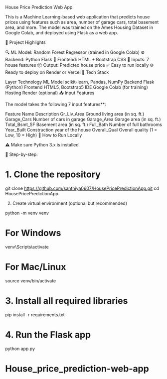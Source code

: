 House Price Prediction Web App

This is a Machine Learning-based web application that predicts house prices using features such as area, number of garage cars, total basement area, and more. The model was trained on the Ames Housing Dataset in Google Colab, and deployed using Flask as a web app.

📌 Project Highlights

🔍 ML Model: Random Forest Regressor (trained in Google Colab)
⚙️ Backend: Python Flask
🎨 Frontend: HTML + Bootstrap CSS
🧠 Inputs: 7 house features
📦 Output: Predicted house price
✅ Easy to run locally
🌐 Ready to deploy on Render or Vercel
🧠 Tech Stack

Layer	Technology
ML Model	scikit-learn, Pandas, NumPy
Backend	Flask (Python)
Frontend	HTML5, Bootstrap5
IDE	Google Colab (for training)
Hosting	Render (optional)
📥 Input Features

The model takes the following 7 input features**:

Feature Name	Description
Gr_Liv_Area	Ground living area (in sq. ft.)
Garage_Cars	Number of cars in garage
Garage_Area	Garage area (in sq. ft.)
Total_Bsmt_SF	Basement area (in sq. ft.)
Full_Bath	Number of full bathrooms
Year_Built	Construction year of the house
Overall_Qual	Overall quality (1 = Low, 10 = High)
🔧 How to Run Locally

⚠️ Make sure Python 3.x is installed

📌 Step-by-step:

# 1. Clone the repository
git clone https://github.com/santhiya0607/HousePricePredictionApp.git
cd HousePricePredictionApp

2. Create virtual environment (optional but recommended)

python -m venv venv

# For Windows
venv\Scripts\activate

# For Mac/Linux
source venv/bin/activate

# 3. Install all required libraries
pip install -r requirements.txt

# 4. Run the Flask app
python app.py
# House_price_prediction-web-app
